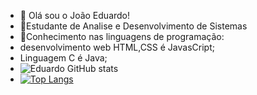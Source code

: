 - 👋 Olá sou o João Eduardo!
- 👾Estudante de Analise e Desenvolvimento de Sistemas
- 🚀Conhecimento nas linguagens de programação:
- desenvolvimento web HTML,CSS é JavasCript;
- Linguagem C é Java;
- ![Eduardo GitHub stats](https://github-readme-stats.vercel.app/api?username=JoaoEduardo882&show_icons=true&theme=blue)
- [![Top Langs](https://github-readme-stats.vercel.app/api/top-langs/?username=JoaoEduardo882)](https://github.com/anuraghazra/github-readme-stats)

